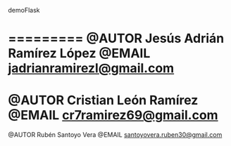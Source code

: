 demoFlask

=========
@AUTOR Jesús Adrián Ramírez López 
@EMAIL jadrianramirezl@gmail.com
=========
@AUTOR Cristian León Ramírez
@EMAIL cr7ramirez69@gmail.com
=========
@AUTOR Rubén Santoyo Vera
@EMAIL santoyovera.ruben30@gmail.com